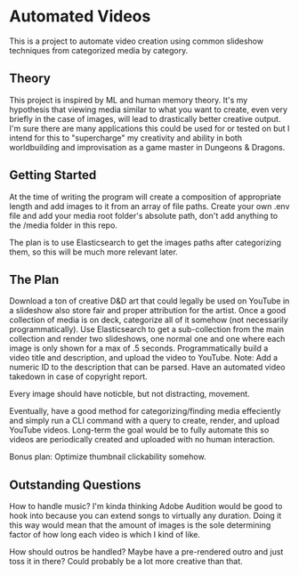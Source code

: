 # Automated Videos

This is a project to automate video creation using common slideshow techniques from categorized media by category.

## Theory

This project is inspired by ML and human memory theory.
It's my hypothesis that viewing media similar to what you want to create, even very briefly in the case of images, will lead to drastically better creative output.
I'm sure there are many applications this could be used for or tested on but I intend for this to "supercharge" my creativity and ability in both worldbuilding and improvisation as a game master in Dungeons & Dragons.

## Getting Started

At the time of writing the program will create a composition of appropriate length and add images to it from an array of file paths.
Create your own .env file and add your media root folder's absolute path, don't add anything to the /media folder in this repo.

The plan is to use Elasticsearch to get the images paths after categorizing them, so this will be much more relevant later.

## The Plan

Download a ton of creative D&D art that could legally be used on YouTube in a slideshow also store fair and proper attribution for the artist.
Once a good collection of media is on deck, categorize all of it somehow (not necessarily programmatically).
Use Elasticsearch to get a sub-collection from the main collection and render two slideshows, one normal one and one where each image is only shown for a max of .5 seconds.
Programmatically build a video title and description, and upload the video to YouTube. Note: Add a numeric ID to the description that can be parsed. Have an automated video takedown in case of copyright report.

Every image should have noticble, but not distracting, movement.

Eventually, have a good method for categorizing/finding media effeciently and simply run a CLI command with a query to create, render, and upload YouTube videos.
Long-term the goal would be to fully automate this so videos are periodically created and uploaded with no human interaction.

Bonus plan: Optimize thumbnail clickability somehow.

## Outstanding Questions

How to handle music? I'm kinda thinking Adobe Audition would be good to hook into because you can extend songs to virtually any duration.
Doing it this way would mean that the amount of images is the sole determining factor of how long each video is which I kind of like. 

How should outros be handled? Maybe have a pre-rendered outro and just toss it in there? Could probably be a lot more creative than that.
